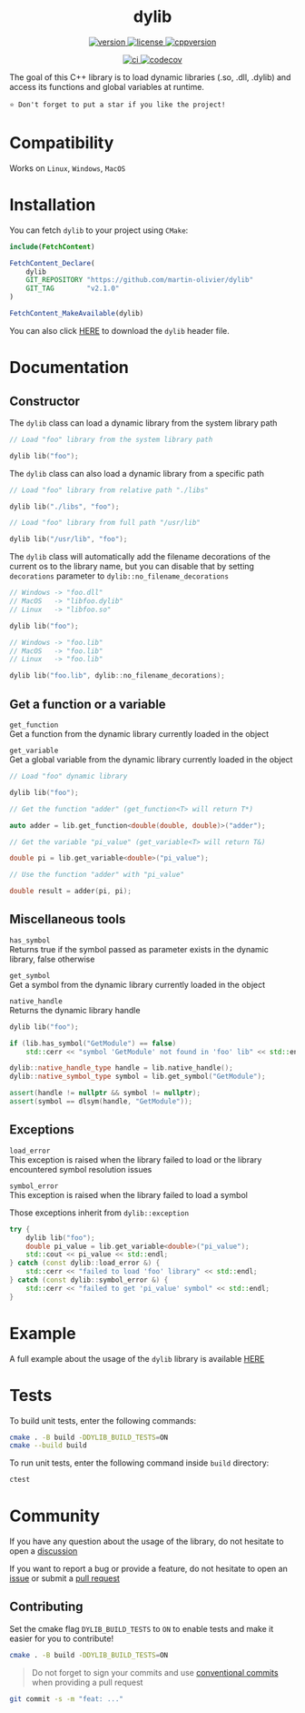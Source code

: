 <h1 align="center">
dylib</h1>
<p align="center">
  <a href="https://github.com/martin-olivier/dylib/releases/tag/v2.1.0">
    <img src="https://img.shields.io/badge/Version-2.1.0-blue.svg" alt="version"/>
  </a>
  <a href="https://github.com/martin-olivier/dylib/blob/main/LICENSE">
    <img src="https://img.shields.io/badge/License-MIT-orange.svg" alt="license"/>
  </a>
  <a href="https://isocpp.org/">
    <img src="https://img.shields.io/badge/Compatibility-C++11-darkgreen.svg" alt="cppversion"/>
  </a>
</p>

<p align="center">
  <a href="https://github.com/martin-olivier/dylib/actions/workflows/CI.yml">
    <img src="https://github.com/martin-olivier/dylib/actions/workflows/CI.yml/badge.svg" alt="ci"/>
  </a>
  <a href="https://codecov.io/gh/martin-olivier/dylib">
    <img src="https://codecov.io/gh/martin-olivier/dylib/branch/main/graph/badge.svg?token=4V6A9B7PII" alt="codecov"/>
  </a>
</p>

The goal of this C++ library is to load dynamic libraries (.so, .dll, .dylib) and access its functions and global variables at runtime.  

`⭐ Don't forget to put a star if you like the project!`

# Compatibility
Works on `Linux`, `Windows`, `MacOS`

# Installation

You can fetch `dylib` to your project using `CMake`:
```cmake
include(FetchContent)

FetchContent_Declare(
    dylib
    GIT_REPOSITORY "https://github.com/martin-olivier/dylib"
    GIT_TAG        "v2.1.0"
)

FetchContent_MakeAvailable(dylib)
```

You can also click [HERE](https://github.com/martin-olivier/dylib/releases/download/v2.1.0/dylib.hpp) to download the `dylib` header file.  

# Documentation

## Constructor

The `dylib` class can load a dynamic library from the system library path
```c++
// Load "foo" library from the system library path

dylib lib("foo");
```
The `dylib` class can also load a dynamic library from a specific path
```c++
// Load "foo" library from relative path "./libs"

dylib lib("./libs", "foo");

// Load "foo" library from full path "/usr/lib"

dylib lib("/usr/lib", "foo");
```

The `dylib` class will automatically add the filename decorations of the current os to the library name, but you can disable that by setting `decorations` parameter to `dylib::no_filename_decorations`
```c++
// Windows -> "foo.dll"
// MacOS   -> "libfoo.dylib"
// Linux   -> "libfoo.so"

dylib lib("foo");

// Windows -> "foo.lib"
// MacOS   -> "foo.lib"
// Linux   -> "foo.lib"

dylib lib("foo.lib", dylib::no_filename_decorations);
```

## Get a function or a variable 

`get_function`  
Get a function from the dynamic library currently loaded in the object  

`get_variable`  
Get a global variable from the dynamic library currently loaded in the object
```c++
// Load "foo" dynamic library

dylib lib("foo");

// Get the function "adder" (get_function<T> will return T*)

auto adder = lib.get_function<double(double, double)>("adder");

// Get the variable "pi_value" (get_variable<T> will return T&)

double pi = lib.get_variable<double>("pi_value");

// Use the function "adder" with "pi_value"

double result = adder(pi, pi);
```

## Miscellaneous tools

`has_symbol`  
Returns true if the symbol passed as parameter exists in the dynamic library, false otherwise

`get_symbol`  
Get a symbol from the dynamic library currently loaded in the object  

`native_handle`  
Returns the dynamic library handle
```c++
dylib lib("foo");

if (lib.has_symbol("GetModule") == false)
    std::cerr << "symbol 'GetModule' not found in 'foo' lib" << std::endl;

dylib::native_handle_type handle = lib.native_handle();
dylib::native_symbol_type symbol = lib.get_symbol("GetModule");

assert(handle != nullptr && symbol != nullptr);
assert(symbol == dlsym(handle, "GetModule"));
```

## Exceptions

`load_error`  
This exception is raised when the library failed to load or the library encountered symbol resolution issues  

`symbol_error`  
This exception is raised when the library failed to load a symbol  

Those exceptions inherit from `dylib::exception`
```c++
try {
    dylib lib("foo");
    double pi_value = lib.get_variable<double>("pi_value");
    std::cout << pi_value << std::endl;
} catch (const dylib::load_error &) {
    std::cerr << "failed to load 'foo' library" << std::endl;
} catch (const dylib::symbol_error &) {
    std::cerr << "failed to get 'pi_value' symbol" << std::endl;
}
```

# Example

A full example about the usage of the `dylib` library is available [HERE](example)

# Tests

To build unit tests, enter the following commands:
```sh
cmake . -B build -DDYLIB_BUILD_TESTS=ON
cmake --build build
```

To run unit tests, enter the following command inside `build` directory:
```sh
ctest
```

# Community

If you have any question about the usage of the library, do not hesitate to open a [discussion](https://github.com/martin-olivier/dylib/discussions)

If you want to report a bug or provide a feature, do not hesitate to open an [issue](https://github.com/martin-olivier/dylib/issues) or submit a [pull request](https://github.com/martin-olivier/dylib/pulls)

## Contributing

Set the cmake flag `DYLIB_BUILD_TESTS` to `ON` to enable tests and make it easier for you to contribute!  
```sh
cmake . -B build -DDYLIB_BUILD_TESTS=ON
```

> Do not forget to sign your commits and use [conventional commits](https://www.conventionalcommits.org/en/v1.0.0/) when providing a pull request
```sh
git commit -s -m "feat: ..."
```
